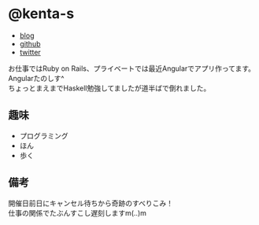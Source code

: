 # @kenta-s

* [blog](http://blog.kenta-s.com)
* [github](https://github.com/kenta-s)
* [twitter](https://twitter.com/kenta_s_dev)

お仕事ではRuby on Rails、プライベートでは最近Angularでアプリ作ってます。  
Angularたのしす^  
ちょっとまえまでHaskell勉強してましたが道半ばで倒れました。

## 趣味

- プログラミング
- ほん
- 歩く

## 備考

開催日前日にキャンセル待ちから奇跡のすべりこみ！  
仕事の関係でたぶんすこし遅刻しますm(..)m
